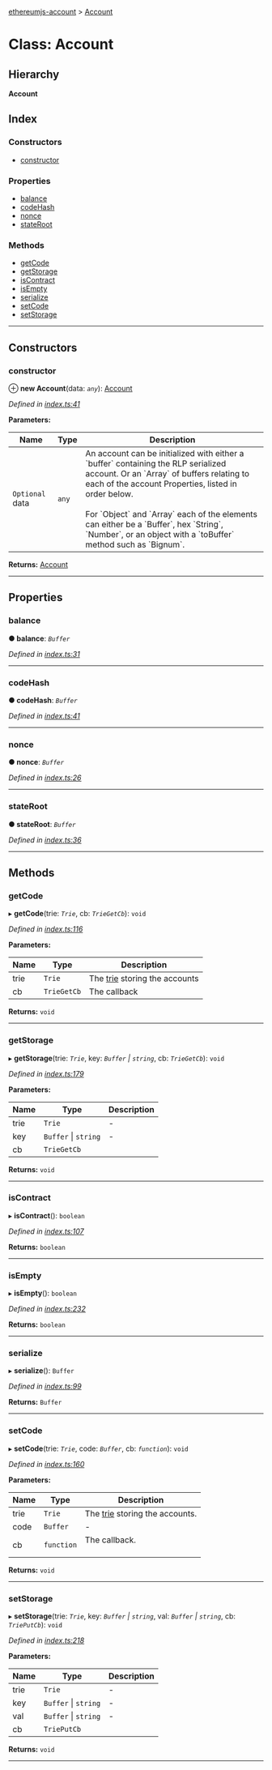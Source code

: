 [ethereumjs-account](../README.md) > [Account](../classes/account.md)

# Class: Account

## Hierarchy

**Account**

## Index

### Constructors

- [constructor](account.md#constructor)

### Properties

- [balance](account.md#balance)
- [codeHash](account.md#codehash)
- [nonce](account.md#nonce)
- [stateRoot](account.md#stateroot)

### Methods

- [getCode](account.md#getcode)
- [getStorage](account.md#getstorage)
- [isContract](account.md#iscontract)
- [isEmpty](account.md#isempty)
- [serialize](account.md#serialize)
- [setCode](account.md#setcode)
- [setStorage](account.md#setstorage)

---

## Constructors

<a id="constructor"></a>

### constructor

⊕ **new Account**(data: _`any`_): [Account](account.md)

_Defined in [index.ts:41](https://github.com/ethereumjs/ethereumjs-vm/blob/d660c58/packages/account/src/index.ts#L41)_

**Parameters:**

| Name            | Type  | Description                                                                                                                                                                                                                                                                                                                                                              |
| --------------- | ----- | ------------------------------------------------------------------------------------------------------------------------------------------------------------------------------------------------------------------------------------------------------------------------------------------------------------------------------------------------------------------------ |
| `Optional` data | `any` | An account can be initialized with either a \`buffer\` containing the RLP serialized account. Or an \`Array\` of buffers relating to each of the account Properties, listed in order below.<br><br>For \`Object\` and \`Array\` each of the elements can either be a \`Buffer\`, hex \`String\`, \`Number\`, or an object with a \`toBuffer\` method such as \`Bignum\`. |

**Returns:** [Account](account.md)

---

## Properties

<a id="balance"></a>

### balance

**● balance**: _`Buffer`_

_Defined in [index.ts:31](https://github.com/ethereumjs/ethereumjs-vm/blob/d660c58/packages/account/src/index.ts#L31)_

---

<a id="codehash"></a>

### codeHash

**● codeHash**: _`Buffer`_

_Defined in [index.ts:41](https://github.com/ethereumjs/ethereumjs-vm/blob/d660c58/packages/account/src/index.ts#L41)_

---

<a id="nonce"></a>

### nonce

**● nonce**: _`Buffer`_

_Defined in [index.ts:26](https://github.com/ethereumjs/ethereumjs-vm/blob/d660c58/packages/account/src/index.ts#L26)_

---

<a id="stateroot"></a>

### stateRoot

**● stateRoot**: _`Buffer`_

_Defined in [index.ts:36](https://github.com/ethereumjs/ethereumjs-vm/blob/d660c58/packages/account/src/index.ts#L36)_

---

## Methods

<a id="getcode"></a>

### getCode

▸ **getCode**(trie: _`Trie`_, cb: _`TrieGetCb`_): `void`

_Defined in [index.ts:116](https://github.com/ethereumjs/ethereumjs-vm/blob/d660c58/packages/account/src/index.ts#L116)_

**Parameters:**

| Name | Type        | Description                                                                         |
| ---- | ----------- | ----------------------------------------------------------------------------------- |
| trie | `Trie`      | The [trie](https://github.com/ethereumjs/merkle-patricia-tree) storing the accounts |
| cb   | `TrieGetCb` | The callback                                                                        |

**Returns:** `void`

---

<a id="getstorage"></a>

### getStorage

▸ **getStorage**(trie: _`Trie`_, key: _`Buffer` \| `string`_, cb: _`TrieGetCb`_): `void`

_Defined in [index.ts:179](https://github.com/ethereumjs/ethereumjs-vm/blob/d660c58/packages/account/src/index.ts#L179)_

**Parameters:**

| Name | Type                 | Description |
| ---- | -------------------- | ----------- |
| trie | `Trie`               | \-          |
| key  | `Buffer` \| `string` | \-          |
| cb   | `TrieGetCb`          |             |

**Returns:** `void`

---

<a id="iscontract"></a>

### isContract

▸ **isContract**(): `boolean`

_Defined in [index.ts:107](https://github.com/ethereumjs/ethereumjs-vm/blob/d660c58/packages/account/src/index.ts#L107)_

**Returns:** `boolean`

---

<a id="isempty"></a>

### isEmpty

▸ **isEmpty**(): `boolean`

_Defined in [index.ts:232](https://github.com/ethereumjs/ethereumjs-vm/blob/d660c58/packages/account/src/index.ts#L232)_

**Returns:** `boolean`

---

<a id="serialize"></a>

### serialize

▸ **serialize**(): `Buffer`

_Defined in [index.ts:99](https://github.com/ethereumjs/ethereumjs-vm/blob/d660c58/packages/account/src/index.ts#L99)_

**Returns:** `Buffer`

---

<a id="setcode"></a>

### setCode

▸ **setCode**(trie: _`Trie`_, code: _`Buffer`_, cb: _`function`_): `void`

_Defined in [index.ts:160](https://github.com/ethereumjs/ethereumjs-vm/blob/d660c58/packages/account/src/index.ts#L160)_

**Parameters:**

| Name | Type       | Description                                                                          |
| ---- | ---------- | ------------------------------------------------------------------------------------ |
| trie | `Trie`     | The [trie](https://github.com/ethereumjs/merkle-patricia-tree) storing the accounts. |
| code | `Buffer`   | \-                                                                                   |
| cb   | `function` | The callback.<br><br>                                                                |

**Returns:** `void`

---

<a id="setstorage"></a>

### setStorage

▸ **setStorage**(trie: _`Trie`_, key: _`Buffer` \| `string`_, val: _`Buffer` \| `string`_, cb: _`TriePutCb`_): `void`

_Defined in [index.ts:218](https://github.com/ethereumjs/ethereumjs-vm/blob/d660c58/packages/account/src/index.ts#L218)_

**Parameters:**

| Name | Type                 | Description |
| ---- | -------------------- | ----------- |
| trie | `Trie`               | \-          |
| key  | `Buffer` \| `string` | \-          |
| val  | `Buffer` \| `string` | \-          |
| cb   | `TriePutCb`          |             |

**Returns:** `void`

---
